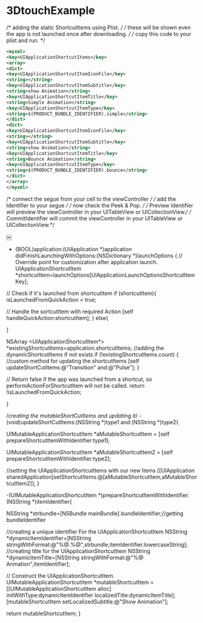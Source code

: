 # 3DtouchExample





/*	adding the static ShortcutItems using Plist.	*/
/*	these will be shown even the app is not launched once after downloading.	*/
/*	copy this code to your plist and run.	*/

```xml
<myxml>
<key>UIApplicationShortcutItems</key>
<array>
<dict>
<key>UIApplicationShortcutItemIconFile</key>
<string></string>
<key>UIApplicationShortcutItemSubtitle</key>
<string>show Animation</string>
<key>UIApplicationShortcutItemTitle</key>
<string>Simple Animation</string>
<key>UIApplicationShortcutItemType</key>
<string>$(PRODUCT_BUNDLE_IDENTIFIER).simple</string>
</dict>
<dict>
<key>UIApplicationShortcutItemIconFile</key>
<string></string>
<key>UIApplicationShortcutItemSubtitle</key>
<string>show Animation</string>
<key>UIApplicationShortcutItemTitle</key>
<string>Bounce Animation</string>
<key>UIApplicationShortcutItemType</key>
<string>$(PRODUCT_BUNDLE_IDENTIFIER).bounce</string>
</dict>
</array>
</myxml>
```

/*	connect the segue from your cell to the viewController 	*/
/*	add the Identifier to your segue	*/
/*	now check the Peek & Pop.	*/
/*	Preview Identifier will preview the viewController in your UITableView or UICollectionView.*/
/*	CommitIdentifier will commit the viewController in your UITableView or UICollectionView.*/

￼


- (BOOL)application:(UIApplication *)application didFinishLaunchingWithOptions:(NSDictionary *)launchOptions {
// Override point for customization after application launch.
UIApplicationShortcutItem *shortcutItem=launchOptions[UIApplicationLaunchOptionsShortcutItemKey];

// Check if it's launched from shortcutItem
if (shortcutItem){
isLaunchedFromQuickAction = true;

// Handle the sortcutItem with required Action
[self handleQuickAction:shortcutItem];
}
else{

}

NSArray <UIApplicationShortcutItem*> *existingShortcutItems=application.shortcutItems;
//adding the dynamicShortcutItems if not exists
if (!existingShortcutItems.count) {
//custom method for updating the shortcutItems
[self updateShortCutItems:@"Transition" and:@"Pulse"];
}


// Return false if the app was launched from a shortcut, so performActionForShortcutItem will not be called.
return !isLaunchedFromQuickAction;


}




/*creating the mutableShortCutItems and updating it*/
-(void)updateShortCutItems:(NSString *)type1 and:(NSString *)type2{

UIMutableApplicationShortcutItem *aMutableShortcutItem = [self prepareShortcutItemWithIdentifier:type1];

UIMutableApplicationShortcutItem *aMutableShortcutItem2 = [self prepareShortcutItemWithIdentifier:type2];




//setting the UIApplicationShortcutItems with our new Items
[[UIApplication sharedApplication]setShortcutItems:@[aMutableShortcutItem,aMutableShortcutItem2]];
}

-(UIMutableApplicationShortcutItem *)prepareShortcutItemWithIdentifier:(NSString *)itemIdentifier{

NSString *strbundle=[NSBundle mainBundle].bundleIdentifier;//getting bundleIdentifier

//creating a unique identifier For the UIApplicationShortcutItem
NSString *dynamicItemIdentifier=[NSString stringWithFormat:@"%@.%@",strbundle,itemIdentifier.lowercaseString];
//creating title for the UIApplicationShortcutItem
NSString *dynamicItemTitle=[NSString stringWithFormat:@"%@ Anmation",itemIdentifier];

// Construct the UIApplicationShortcutItem.
UIMutableApplicationShortcutItem *mutableShortcutItem = [[UIMutableApplicationShortcutItem alloc] initWithType:dynamicItemIdentifier localizedTitle:dynamicItemTitle];
[mutableShortcutItem setLocalizedSubtitle:@"Show Animation"];

return mutableShortcutItem;
}
